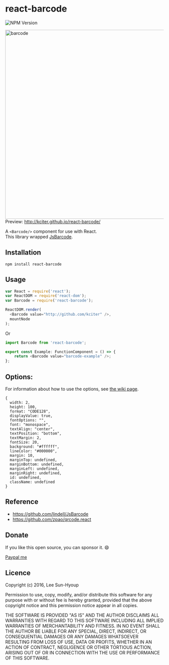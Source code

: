 # react-barcode

![NPM Version](https://img.shields.io/npm/v/react-barcode)

<img src="https://raw.githubusercontent.com/kciter/react-barcode/master/images/barcode.png" alt="barcode" width="600"><br>
Preview: http://kciter.github.io/react-barcode/

A `<Barcode/>` component for use with React.<br>
This library wrapped [JsBarcode](https://github.com/lindell/JsBarcode).

## Installation
```
npm install react-barcode
```

## Usage
```js
var React = require('react');
var ReactDOM = require('react-dom');
var Barcode = require('react-barcode');

ReactDOM.render(
  <Barcode value="http://github.com/kciter" />,
  mountNode
);
```

Or

```js
import Barcode from 'react-barcode';

export const Example: FunctionComponent = () => {
    return <Barcode value="barcode-example" />;
};
```

## Options:

For information about how to use the options, see [the wiki page](https://github.com/lindell/JsBarcode/wiki/Options).
```
{
  width: 2,
  height: 100,
  format: "CODE128",
  displayValue: true,
  fontOptions: "",
  font: "monospace",
  textAlign: "center",
  textPosition: "bottom",
  textMargin: 2,
  fontSize: 20,
  background: "#ffffff",
  lineColor: "#000000",
  margin: 10,
  marginTop: undefined,
  marginBottom: undefined,
  marginLeft: undefined,
  marginRight: undefined,
  id: undefined,
  className: undefined
}
```

## Reference
* https://github.com/lindell/JsBarcode
* https://github.com/zpao/qrcode.react

## Donate
If you like this open source, you can sponsor it. :smile:

[Paypal me](https://www.paypal.me/kciter)

## Licence
Copyright (c) 2016, Lee Sun-Hyoup

Permission to use, copy, modify, and/or distribute this software for any
purpose with or without fee is hereby granted, provided that the above
copyright notice and this permission notice appear in all copies.

THE SOFTWARE IS PROVIDED "AS IS" AND THE AUTHOR DISCLAIMS ALL WARRANTIES
WITH REGARD TO THIS SOFTWARE INCLUDING ALL IMPLIED WARRANTIES OF
MERCHANTABILITY AND FITNESS. IN NO EVENT SHALL THE AUTHOR BE LIABLE FOR
ANY SPECIAL, DIRECT, INDIRECT, OR CONSEQUENTIAL DAMAGES OR ANY DAMAGES
WHATSOEVER RESULTING FROM LOSS OF USE, DATA OR PROFITS, WHETHER IN AN
ACTION OF CONTRACT, NEGLIGENCE OR OTHER TORTIOUS ACTION, ARISING OUT OF
OR IN CONNECTION WITH THE USE OR PERFORMANCE OF THIS SOFTWARE.
